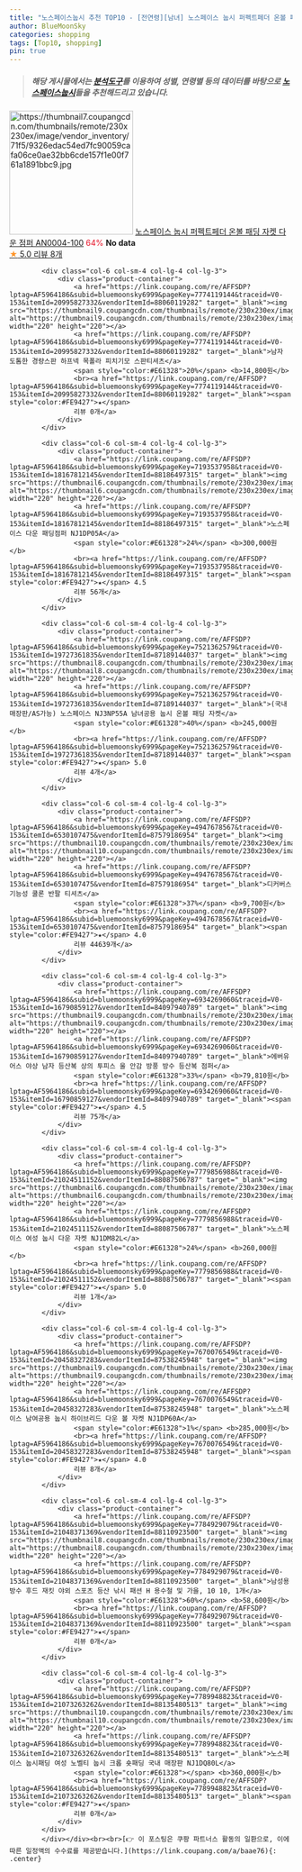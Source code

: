 ```yaml
---
title: "노스페이스눕시 추천 TOP10 - [전연령][남녀] 노스페이스 눕시 퍼펙트페더 온볼 패딩 자켓 다운 점퍼 AN0004-100"
author: BlueMoonSky
categories: shopping
tags: [Top10, shopping]
pin: true
---
```


> ##### 해당 게시물에서는 [**분석도구**](https://itemscout.io/)를 이용하여 **성별**, **연령별** 등의 데이터를 바탕으로 [**노스페이스눕시**](https://link.coupang.com/a/baae76)들을 추천해드리고 있습니다.
<div class="container"><div class="row">
            <div class="col-6 col-sm-4 col-lg-4 col-lg-3">
                <div class="product-container">
                    <a href="https://link.coupang.com/re/AFFSDP?lptag=AF5964186&subid=bluemoonsky6999&pageKey=7760066782&traceid=V0-153&itemId=20924097953&vendorItemId=88310028481" target="_blank"><img src="https://thumbnail7.coupangcdn.com/thumbnails/remote/230x230ex/image/vendor_inventory/71f5/9326edac54ed7fc90059cafa06ce0ae32bb6cde157f1e00f761a1891bbc9.jpg" alt="https://thumbnail7.coupangcdn.com/thumbnails/remote/230x230ex/image/vendor_inventory/71f5/9326edac54ed7fc90059cafa06ce0ae32bb6cde157f1e00f761a1891bbc9.jpg" width="220" height="220"></a>
                    <a href="https://link.coupang.com/re/AFFSDP?lptag=AF5964186&subid=bluemoonsky6999&pageKey=7760066782&traceid=V0-153&itemId=20924097953&vendorItemId=88310028481" target="_blank">노스페이스 눕시 퍼펙트페더 온볼 패딩 자켓 다운 점퍼 AN0004-100</a>
                    <span style="color:#E61328">64%</span> <b>No data</b>
                    <br><a href="https://link.coupang.com/re/AFFSDP?lptag=AF5964186&subid=bluemoonsky6999&pageKey=7760066782&traceid=V0-153&itemId=20924097953&vendorItemId=88310028481" target="_blank"><span style="color:#FE9427">★</span> 5.0
                    리뷰 8개</a>
                </div>
            </div>
            
            <div class="col-6 col-sm-4 col-lg-4 col-lg-3">
                <div class="product-container">
                    <a href="https://link.coupang.com/re/AFFSDP?lptag=AF5964186&subid=bluemoonsky6999&pageKey=7774119144&traceid=V0-153&itemId=20995827332&vendorItemId=88060119282" target="_blank"><img src="https://thumbnail9.coupangcdn.com/thumbnails/remote/230x230ex/image/vendor_inventory/5d55/db06a0f0e2b72d6ecc13e8fb1e00a05cb9b192554e688fa1c228e9e90b7d.jpg" alt="https://thumbnail9.coupangcdn.com/thumbnails/remote/230x230ex/image/vendor_inventory/5d55/db06a0f0e2b72d6ecc13e8fb1e00a05cb9b192554e688fa1c228e9e90b7d.jpg" width="220" height="220"></a>
                    <a href="https://link.coupang.com/re/AFFSDP?lptag=AF5964186&subid=bluemoonsky6999&pageKey=7774119144&traceid=V0-153&itemId=20995827332&vendorItemId=88060119282" target="_blank">남자 도톰한 경량스판 하프넥 목폴라 피치기모 스판티셔츠</a>
                    <span style="color:#E61328">20%</span> <b>14,800원</b>
                    <br><a href="https://link.coupang.com/re/AFFSDP?lptag=AF5964186&subid=bluemoonsky6999&pageKey=7774119144&traceid=V0-153&itemId=20995827332&vendorItemId=88060119282" target="_blank"><span style="color:#FE9427">★</span> 
                    리뷰 0개</a>
                </div>
            </div>
            
            <div class="col-6 col-sm-4 col-lg-4 col-lg-3">
                <div class="product-container">
                    <a href="https://link.coupang.com/re/AFFSDP?lptag=AF5964186&subid=bluemoonsky6999&pageKey=7193537958&traceid=V0-153&itemId=18167812145&vendorItemId=88186497315" target="_blank"><img src="https://thumbnail6.coupangcdn.com/thumbnails/remote/230x230ex/image/vendor_inventory/9d78/e1db8014c502258ba31710dd2379699379731a26a7874f5dc0f2a4a9d1ee.png" alt="https://thumbnail6.coupangcdn.com/thumbnails/remote/230x230ex/image/vendor_inventory/9d78/e1db8014c502258ba31710dd2379699379731a26a7874f5dc0f2a4a9d1ee.png" width="220" height="220"></a>
                    <a href="https://link.coupang.com/re/AFFSDP?lptag=AF5964186&subid=bluemoonsky6999&pageKey=7193537958&traceid=V0-153&itemId=18167812145&vendorItemId=88186497315" target="_blank">노스페이스 다운 패딩점퍼 NJ1DP05A</a>
                    <span style="color:#E61328">24%</span> <b>300,000원</b>
                    <br><a href="https://link.coupang.com/re/AFFSDP?lptag=AF5964186&subid=bluemoonsky6999&pageKey=7193537958&traceid=V0-153&itemId=18167812145&vendorItemId=88186497315" target="_blank"><span style="color:#FE9427">★</span> 4.5
                    리뷰 56개</a>
                </div>
            </div>
            
            <div class="col-6 col-sm-4 col-lg-4 col-lg-3">
                <div class="product-container">
                    <a href="https://link.coupang.com/re/AFFSDP?lptag=AF5964186&subid=bluemoonsky6999&pageKey=7521362579&traceid=V0-153&itemId=19727361835&vendorItemId=87189144037" target="_blank"><img src="https://thumbnail8.coupangcdn.com/thumbnails/remote/230x230ex/image/vendor_inventory/c5f8/8239a5dbe43347ddd0b676deda9ebee83897043e711cb73f529554df4170.jpg" alt="https://thumbnail8.coupangcdn.com/thumbnails/remote/230x230ex/image/vendor_inventory/c5f8/8239a5dbe43347ddd0b676deda9ebee83897043e711cb73f529554df4170.jpg" width="220" height="220"></a>
                    <a href="https://link.coupang.com/re/AFFSDP?lptag=AF5964186&subid=bluemoonsky6999&pageKey=7521362579&traceid=V0-153&itemId=19727361835&vendorItemId=87189144037" target="_blank">(국내매장판/AS가능) 노스페이스 NJ3NP55A 남녀공용 눕시 온볼 패딩 자켓</a>
                    <span style="color:#E61328">40%</span> <b>245,000원</b>
                    <br><a href="https://link.coupang.com/re/AFFSDP?lptag=AF5964186&subid=bluemoonsky6999&pageKey=7521362579&traceid=V0-153&itemId=19727361835&vendorItemId=87189144037" target="_blank"><span style="color:#FE9427">★</span> 5.0
                    리뷰 4개</a>
                </div>
            </div>
            
            <div class="col-6 col-sm-4 col-lg-4 col-lg-3">
                <div class="product-container">
                    <a href="https://link.coupang.com/re/AFFSDP?lptag=AF5964186&subid=bluemoonsky6999&pageKey=4947678567&traceid=V0-153&itemId=6530107475&vendorItemId=87579186954" target="_blank"><img src="https://thumbnail10.coupangcdn.com/thumbnails/remote/230x230ex/image/vendor_inventory/ce87/bba03c781b80cd06a2aecb66f36c4476257dee44575617a4fbd99a0c01c2.jpg" alt="https://thumbnail10.coupangcdn.com/thumbnails/remote/230x230ex/image/vendor_inventory/ce87/bba03c781b80cd06a2aecb66f36c4476257dee44575617a4fbd99a0c01c2.jpg" width="220" height="220"></a>
                    <a href="https://link.coupang.com/re/AFFSDP?lptag=AF5964186&subid=bluemoonsky6999&pageKey=4947678567&traceid=V0-153&itemId=6530107475&vendorItemId=87579186954" target="_blank">디커버스 기능성 쿨론 반팔 티셔츠</a>
                    <span style="color:#E61328">37%</span> <b>9,700원</b>
                    <br><a href="https://link.coupang.com/re/AFFSDP?lptag=AF5964186&subid=bluemoonsky6999&pageKey=4947678567&traceid=V0-153&itemId=6530107475&vendorItemId=87579186954" target="_blank"><span style="color:#FE9427">★</span> 4.0
                    리뷰 44639개</a>
                </div>
            </div>
            
            <div class="col-6 col-sm-4 col-lg-4 col-lg-3">
                <div class="product-container">
                    <a href="https://link.coupang.com/re/AFFSDP?lptag=AF5964186&subid=bluemoonsky6999&pageKey=6934269060&traceid=V0-153&itemId=16790859127&vendorItemId=84097940789" target="_blank"><img src="https://thumbnail9.coupangcdn.com/thumbnails/remote/230x230ex/image/vendor_inventory/1033/fe84f9669fefa334660a3e1558ac64d2ff7c8c73455e19f117988dfc92af.jpg" alt="https://thumbnail9.coupangcdn.com/thumbnails/remote/230x230ex/image/vendor_inventory/1033/fe84f9669fefa334660a3e1558ac64d2ff7c8c73455e19f117988dfc92af.jpg" width="220" height="220"></a>
                    <a href="https://link.coupang.com/re/AFFSDP?lptag=AF5964186&subid=bluemoonsky6999&pageKey=6934269060&traceid=V0-153&itemId=16790859127&vendorItemId=84097940789" target="_blank">에버유어스 야상 남자 등산복 상의 투피스 울 안감 방풍 방수 등산복 점퍼</a>
                    <span style="color:#E61328">33%</span> <b>79,810원</b>
                    <br><a href="https://link.coupang.com/re/AFFSDP?lptag=AF5964186&subid=bluemoonsky6999&pageKey=6934269060&traceid=V0-153&itemId=16790859127&vendorItemId=84097940789" target="_blank"><span style="color:#FE9427">★</span> 4.5
                    리뷰 75개</a>
                </div>
            </div>
            
            <div class="col-6 col-sm-4 col-lg-4 col-lg-3">
                <div class="product-container">
                    <a href="https://link.coupang.com/re/AFFSDP?lptag=AF5964186&subid=bluemoonsky6999&pageKey=7779856988&traceid=V0-153&itemId=21024511152&vendorItemId=88087506787" target="_blank"><img src="https://thumbnail6.coupangcdn.com/thumbnails/remote/230x230ex/image/vendor_inventory/f45f/7c09959237996e37a9e23f9853bfbab4cdb940ccf7c4fbc2676faa3c43bc.jpg" alt="https://thumbnail6.coupangcdn.com/thumbnails/remote/230x230ex/image/vendor_inventory/f45f/7c09959237996e37a9e23f9853bfbab4cdb940ccf7c4fbc2676faa3c43bc.jpg" width="220" height="220"></a>
                    <a href="https://link.coupang.com/re/AFFSDP?lptag=AF5964186&subid=bluemoonsky6999&pageKey=7779856988&traceid=V0-153&itemId=21024511152&vendorItemId=88087506787" target="_blank">노스페이스 여성 눕시 다운 자켓 NJ1DM82L</a>
                    <span style="color:#E61328">24%</span> <b>260,000원</b>
                    <br><a href="https://link.coupang.com/re/AFFSDP?lptag=AF5964186&subid=bluemoonsky6999&pageKey=7779856988&traceid=V0-153&itemId=21024511152&vendorItemId=88087506787" target="_blank"><span style="color:#FE9427">★</span> 5.0
                    리뷰 1개</a>
                </div>
            </div>
            
            <div class="col-6 col-sm-4 col-lg-4 col-lg-3">
                <div class="product-container">
                    <a href="https://link.coupang.com/re/AFFSDP?lptag=AF5964186&subid=bluemoonsky6999&pageKey=7670076549&traceid=V0-153&itemId=20458327283&vendorItemId=87538245948" target="_blank"><img src="https://thumbnail9.coupangcdn.com/thumbnails/remote/230x230ex/image/vendor_inventory/a1bf/d52e11a5700c9560d45faad1063e1a16d5156a4d6d5a5261bed548621f98.jpeg" alt="https://thumbnail9.coupangcdn.com/thumbnails/remote/230x230ex/image/vendor_inventory/a1bf/d52e11a5700c9560d45faad1063e1a16d5156a4d6d5a5261bed548621f98.jpeg" width="220" height="220"></a>
                    <a href="https://link.coupang.com/re/AFFSDP?lptag=AF5964186&subid=bluemoonsky6999&pageKey=7670076549&traceid=V0-153&itemId=20458327283&vendorItemId=87538245948" target="_blank">노스페이스 남여공용 눕시 하이브리드 다운 볼 자켓 NJ1DP60A</a>
                    <span style="color:#E61328">1%</span> <b>285,000원</b>
                    <br><a href="https://link.coupang.com/re/AFFSDP?lptag=AF5964186&subid=bluemoonsky6999&pageKey=7670076549&traceid=V0-153&itemId=20458327283&vendorItemId=87538245948" target="_blank"><span style="color:#FE9427">★</span> 4.0
                    리뷰 8개</a>
                </div>
            </div>
            
            <div class="col-6 col-sm-4 col-lg-4 col-lg-3">
                <div class="product-container">
                    <a href="https://link.coupang.com/re/AFFSDP?lptag=AF5964186&subid=bluemoonsky6999&pageKey=7784929079&traceid=V0-153&itemId=21048371369&vendorItemId=88110923500" target="_blank"><img src="https://thumbnail8.coupangcdn.com/thumbnails/remote/230x230ex/image/vendor_inventory/94ea/8dc64f746e18ad727b580bd2c9d0242d06b755c23b257378d6cecd92df2e.jpg" alt="https://thumbnail8.coupangcdn.com/thumbnails/remote/230x230ex/image/vendor_inventory/94ea/8dc64f746e18ad727b580bd2c9d0242d06b755c23b257378d6cecd92df2e.jpg" width="220" height="220"></a>
                    <a href="https://link.coupang.com/re/AFFSDP?lptag=AF5964186&subid=bluemoonsky6999&pageKey=7784929079&traceid=V0-153&itemId=21048371369&vendorItemId=88110923500" target="_blank">남성용 방수 후드 재킷 야외 스포츠 등산 낚시 패션 H 용수철 및 가을, 10 10, 1개</a>
                    <span style="color:#E61328">60%</span> <b>58,600원</b>
                    <br><a href="https://link.coupang.com/re/AFFSDP?lptag=AF5964186&subid=bluemoonsky6999&pageKey=7784929079&traceid=V0-153&itemId=21048371369&vendorItemId=88110923500" target="_blank"><span style="color:#FE9427">★</span> 
                    리뷰 0개</a>
                </div>
            </div>
            
            <div class="col-6 col-sm-4 col-lg-4 col-lg-3">
                <div class="product-container">
                    <a href="https://link.coupang.com/re/AFFSDP?lptag=AF5964186&subid=bluemoonsky6999&pageKey=7789948823&traceid=V0-153&itemId=21073263262&vendorItemId=88135480513" target="_blank"><img src="https://thumbnail10.coupangcdn.com/thumbnails/remote/230x230ex/image/vendor_inventory/9ede/7b2ef0f17f62f49f207d8ae2a705fcac59b2cd222cd857b734f759538e49.jpeg" alt="https://thumbnail10.coupangcdn.com/thumbnails/remote/230x230ex/image/vendor_inventory/9ede/7b2ef0f17f62f49f207d8ae2a705fcac59b2cd222cd857b734f759538e49.jpeg" width="220" height="220"></a>
                    <a href="https://link.coupang.com/re/AFFSDP?lptag=AF5964186&subid=bluemoonsky6999&pageKey=7789948823&traceid=V0-153&itemId=21073263262&vendorItemId=88135480513" target="_blank">노스페이스 눕시패딩 여성 노벨티 눕시 크롭 숏패딩 국내 매장판 NJ1DQ80L</a>
                    <span style="color:#E61328"></span> <b>360,000원</b>
                    <br><a href="https://link.coupang.com/re/AFFSDP?lptag=AF5964186&subid=bluemoonsky6999&pageKey=7789948823&traceid=V0-153&itemId=21073263262&vendorItemId=88135480513" target="_blank"><span style="color:#FE9427">★</span> 
                    리뷰 0개</a>
                </div>
            </div>
            </div></div><br><br>[👉 이 포스팅은 쿠팡 파트너스 활동의 일환으로, 이에 따른 일정액의 수수료를 제공받습니다.](https://link.coupang.com/a/baae76){: .center}